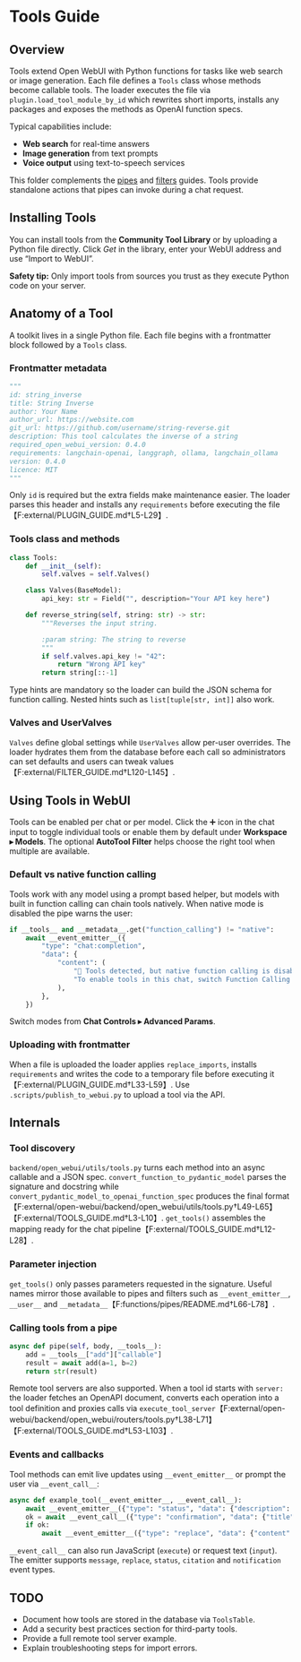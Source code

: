 # Tools Guide

## Overview
Tools extend Open WebUI with Python functions for tasks like web search or image generation. Each file defines a `Tools` class whose methods become callable tools. The loader executes the file via `plugin.load_tool_module_by_id` which rewrites short imports, installs any packages and exposes the methods as OpenAI function specs.

Typical capabilities include:

- **Web search** for real-time answers
- **Image generation** from text prompts
- **Voice output** using text-to-speech services

This folder complements the [pipes](../functions/pipes/README.md) and [filters](../functions/filters/README.md) guides. Tools provide standalone actions that pipes can invoke during a chat request.

## Installing Tools
You can install tools from the **Community Tool Library** or by uploading a Python file directly. Click *Get* in the library, enter your WebUI address and use “Import to WebUI”.

**Safety tip:** Only import tools from sources you trust as they execute Python code on your server.

## Anatomy of a Tool
A toolkit lives in a single Python file. Each file begins with a frontmatter block followed by a `Tools` class.

### Frontmatter metadata
```python
"""
id: string_inverse
title: String Inverse
author: Your Name
author_url: https://website.com
git_url: https://github.com/username/string-reverse.git
description: This tool calculates the inverse of a string
required_open_webui_version: 0.4.0
requirements: langchain-openai, langgraph, ollama, langchain_ollama
version: 0.4.0
licence: MIT
"""
```
Only `id` is required but the extra fields make maintenance easier. The loader parses this header and installs any `requirements` before executing the file【F:external/PLUGIN_GUIDE.md†L5-L29】.

### Tools class and methods
```python
class Tools:
    def __init__(self):
        self.valves = self.Valves()

    class Valves(BaseModel):
        api_key: str = Field("", description="Your API key here")

    def reverse_string(self, string: str) -> str:
        """Reverses the input string.

        :param string: The string to reverse
        """
        if self.valves.api_key != "42":
            return "Wrong API key"
        return string[::-1]
```
Type hints are mandatory so the loader can build the JSON schema for function calling. Nested hints such as `list[tuple[str, int]]` also work.

### Valves and UserValves
`Valves` define global settings while `UserValves` allow per-user overrides. The loader hydrates them from the database before each call so administrators can set defaults and users can tweak values【F:external/FILTER_GUIDE.md†L120-L145】.

## Using Tools in WebUI
Tools can be enabled per chat or per model. Click the ➕ icon in the chat input to toggle individual tools or enable them by default under **Workspace ▸ Models**. The optional **AutoTool Filter** helps choose the right tool when multiple are available.

### Default vs native function calling
Tools work with any model using a prompt based helper, but models with built in function calling can chain tools natively. When native mode is disabled the pipe warns the user:
```python
if __tools__ and __metadata__.get("function_calling") != "native":
    await __event_emitter__({
        "type": "chat:completion",
        "data": {
            "content": (
                "🛑 Tools detected, but native function calling is disabled.\n\n"
                "To enable tools in this chat, switch Function Calling to 'Native'."
            ),
        },
    })
```
Switch modes from **Chat Controls ▸ Advanced Params**.

### Uploading with frontmatter
When a file is uploaded the loader applies `replace_imports`, installs `requirements` and writes the code to a temporary file before executing it【F:external/PLUGIN_GUIDE.md†L33-L59】. Use `.scripts/publish_to_webui.py` to upload a tool via the API.

## Internals
### Tool discovery
`backend/open_webui/utils/tools.py` turns each method into an async callable and a JSON spec. `convert_function_to_pydantic_model` parses the signature and docstring while `convert_pydantic_model_to_openai_function_spec` produces the final format【F:external/open-webui/backend/open_webui/utils/tools.py†L49-L65】【F:external/TOOLS_GUIDE.md†L3-L10】. `get_tools()` assembles the mapping ready for the chat pipeline【F:external/TOOLS_GUIDE.md†L12-L28】.

### Parameter injection
`get_tools()` only passes parameters requested in the signature. Useful names mirror those available to pipes and filters such as `__event_emitter__`, `__user__` and `__metadata__`【F:functions/pipes/README.md†L66-L78】.

### Calling tools from a pipe
```python
async def pipe(self, body, __tools__):
    add = __tools__["add"]["callable"]
    result = await add(a=1, b=2)
    return str(result)
```
Remote tool servers are also supported. When a tool id starts with `server:` the loader fetches an OpenAPI document, converts each operation into a tool definition and proxies calls via `execute_tool_server`【F:external/open-webui/backend/open_webui/routers/tools.py†L38-L71】【F:external/TOOLS_GUIDE.md†L53-L103】.

### Events and callbacks
Tool methods can emit live updates using `__event_emitter__` or prompt the user via `__event_call__`:
```python
async def example_tool(__event_emitter__, __event_call__):
    await __event_emitter__({"type": "status", "data": {"description": "Loading", "done": False}})
    ok = await __event_call__({"type": "confirmation", "data": {"title": "Continue?", "message": "Run step?"}})
    if ok:
        await __event_emitter__({"type": "replace", "data": {"content": "step complete"}})
```
`__event_call__` can also run JavaScript (`execute`) or request text (`input`). The emitter supports `message`, `replace`, `status`, `citation` and `notification` event types.

## TODO
- Document how tools are stored in the database via `ToolsTable`.
- Add a security best practices section for third-party tools.
- Provide a full remote tool server example.
- Explain troubleshooting steps for import errors.
